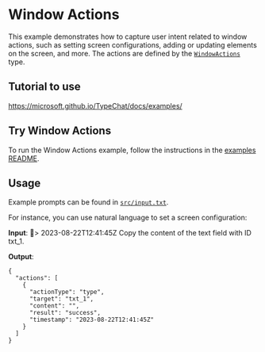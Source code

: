 # Window Actions

This example demonstrates how to capture user intent related to window actions, such as setting screen configurations, adding or updating elements on the screen, and more. The actions are defined by the [`WindowActions`](./src/windowActionsSchema.ts) type.

## Tutorial to use 
https://microsoft.github.io/TypeChat/docs/examples/

## Try Window Actions

To run the Window Actions example, follow the instructions in the [examples README](../README.md#step-1-configure-your-development-environment).

## Usage

Example prompts can be found in [`src/input.txt`](./src/input.txt).

For instance, you can use natural language to set a screen configuration:

**Input**:
📅> 2023-08-22T12:41:45Z Copy the content of the text field with ID txt_1.

**Output**:
```
{
  "actions": [
    {
      "actionType": "type",
      "target": "txt_1",
      "content": "",
      "result": "success",
      "timestamp": "2023-08-22T12:41:45Z"
    }
  ]
}
```
